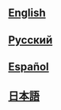 ## [English](/articles/en)
## [Русский](/articles/ru)
## [Español](/articles/en)
## [日本語](/articles/ja)
